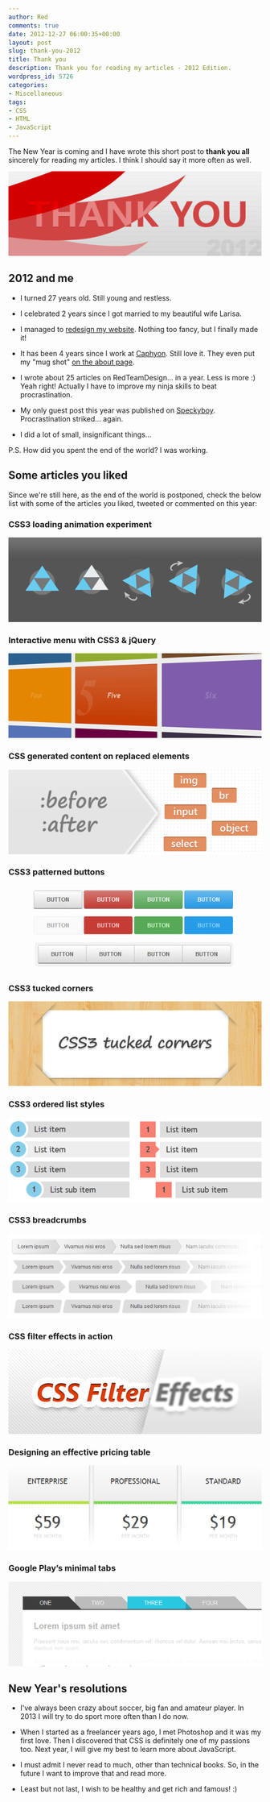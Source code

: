 ```yaml
---
author: Red
comments: true
date: 2012-12-27 06:00:35+00:00
layout: post
slug: thank-you-2012
title: Thank you
description: Thank you for reading my articles - 2012 Edition.
wordpress_id: 5726
categories:
- Miscellaneous
tags:
- CSS
- HTML
- JavaScript
---
```


The New Year is coming and I have wrote this short post to **thank you all** sincerely for reading my articles. I think I should say it more often as well.

![Thank you (2012)](/dist/uploads/2012/12/thank-you.png)

<!-- more -->


## 2012 and me

  * I turned 27 years old. Still young and restless.

  * I celebrated 2 years since I got married to my beautiful wife Larisa.

  * I managed to [redesign my website](/new-responsive-design-for-rtd). Nothing too fancy, but I finally made it!

  * It has been 4 years since I work at [Caphyon](http://www.caphyon.com/). Still love it. They even put my "mug shot" [on the about page](https://www.advancedwebranking.com/about.html).

  * I wrote about 25 articles on RedTeamDesign... in a year. Less is more :) Yeah right! Actually I have to improve my ninja skills to beat procrastination.

  * My only guest post this year was published on [Speckyboy](http://speckyboy.com/2012/02/15/how-to-build-a-stylish-css3-search-box/). Procrastination striked... again.

  * I did a lot of small, insignificant things...

P.S. How did you spent the end of the world? I was working.

## Some articles you liked

Since we're still here, as the end of the world is postponed, check the below list with some of the articles you liked, tweeted or commented on this year:

### CSS3 loading animation experiment

[![](/dist/uploads/2012/03/css3-loading-animation.png)](/css3-loading-animation-experiment)

### Interactive menu with CSS3 & jQuery

[![](/dist/uploads/2012/04/interactive-menu-with-css3-jquery-preview.png)](/interactive-menu-with-css3-jquery)

### CSS generated content on replaced elements

[![](/dist/uploads/2012/06/css-generated-content-replaced-elements.png)](/css-generated-content-replaced-elements)

### CSS3 patterned buttons

[![](/dist/uploads/2012/09/css3-patterned-buttons.png)](/css3-patterned-buttons)

### CSS3 tucked corners

[![](/dist/uploads/2012/10/css3-tucked-corners.jpg)](/css3-tucked-corners)

### CSS3 ordered list styles

[![](/dist/uploads/2012/02/css3-ordered-list-styles.png)](/css3-ordered-list-styles)

### CSS3 breadcrumbs

[![](/dist/uploads/2012/01/css3-breadcrumbs.png)](/css3-breadcrumbs)

### CSS filter effects in action

[![](/dist/uploads/2012/05/css-filter-effects-in-action.png)](/css-filter-effects-in-action)

### Designing an effective pricing table

[![](/dist/uploads/2012/07/css3-pricing-table.png)](/designing-an-effective-pricing-table)

### Google Play’s minimal tabs

[![](/dist/uploads/2012/05/minimal-tabs-css3-jquery.png)](/google-play-minimal-tabs-with-css3-jquery)

## New Year's resolutions


  * I've always been crazy about soccer, big fan and amateur player. In 2013 I will try to do sport more often than I do now.

  * When I started as a freelancer years ago, I met Photoshop and it was my first love. Then I discovered that CSS is definitely one of my passions too. Next year, I will give my best to learn more about JavaScript.

  * I must admit I never read to much, other than technical books. So, in the future I want to improve that and read more.

  * Least but not last, I wish to be healthy and get rich and famous! :)